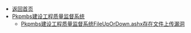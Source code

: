 - [返回首页](/)
- [Pkpmbs建设工程质量监督系统](Pkpmbs建设工程质量监督系统/)
  - [Pkpmbs建设工程质量监督系统FileUpOrDown.ashx存在文件上传漏洞](Pkpmbs建设工程质量监督系统/Pkpmbs建设工程质量监督系统FileUpOrDown.ashx存在文件上传漏洞.md)
